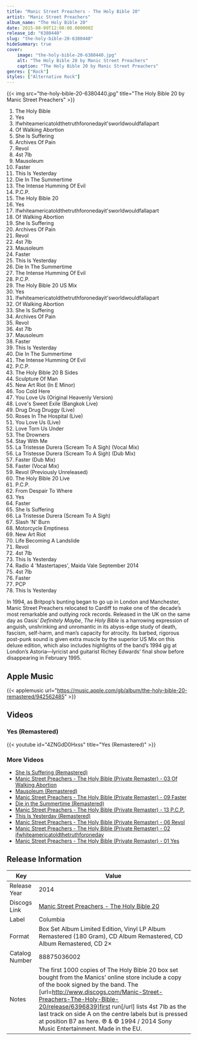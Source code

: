 ```yaml
---
title: "Manic Street Preachers - The Holy Bible 20"
artist: "Manic Street Preachers"
album_name: "The Holy Bible 20"
date: 2015-08-09T12:08:08.000000Z
release_id: "6380440"
slug: "the-holy-bible-20-6380440"
hideSummary: true
cover:
    image: "the-holy-bible-20-6380440.jpg"
    alt: "The Holy Bible 20 by Manic Street Preachers"
    caption: "The Holy Bible 20 by Manic Street Preachers"
genres: ["Rock"]
styles: ["Alternative Rock"]
---
```


{{< img src="the-holy-bible-20-6380440.jpg" title="The Holy Bible 20 by Manic Street Preachers" >}}

<!-- section break -->

1. The Holy Bible
2. Yes
3. Ifwhiteamericatoldthetruthforonedayit'sworldwouldfallapart
4. Of Walking Abortion
5. She Is Suffering
6. Archives Of Pain
7. Revol
8. 4st 7lb
9. Mausoleum
10. Faster
11. This Is Yesterday
12. Die In The Summertime
13. The Intense Humming Of Evil
14. P.C.P.
15. The Holy Bible 20
16. Yes
17. Ifwhiteamericatoldthetruthforonedayit'sworldwouldfallapart
18. Of Walking Abortion
19. She Is Suffering
20. Archives Of Pain
21. Revol
22. 4st 7lb
23. Mausoleum
24. Faster
25. This Is Yesterday
26. Die In The Summertime
27. The Intense Humming Of Evil
28. P.C.P.
29. The Holy Bible 20 US Mix
30. Yes
31. Ifwhiteamericatoldthetruthforonedayit'sworldwouldfallapart
32. Of Walking Abortion
33. She Is Suffering
34. Archives Of Pain
35. Revol
36. 4st 7lb
37. Mausoleum
38. Faster
39. This Is Yesterday
40. Die In The Summertime
41. The Intense Humming Of Evil
42. P.C.P.
43. The Holy Bible 20 B Sides
44. Sculpture Of Man
45. New Art Riot (In E Minor)
46. Too Cold Here
47. You Love Us (Original Heavenly Version)
48. Love's Sweet Exile (Bangkok Live)
49. Drug Drug Druggy (Live)
50. Roses In The Hospital (Live)
51. You Love Us (Live)
52. Love Torn Us Under
53. The Drowners
54. Stay With Me
55. La Tristesse Durera (Scream To A Sigh) (Vocal Mix)
56. La Tristesse Durera (Scream To A Sigh) (Dub Mix)
57. Faster (Dub Mix)
58. Faster (Vocal Mix)
59. Revol (Previously Unreleased)
60. The Holy Bible 20 Live
61. P.C.P.
62. From Despair To Where
63. Yes
64. Faster
65. She Is Suffering
66. La Tristesse Durera (Scream To A Sigh)
67. Slash 'N' Burn
68. Motorcycle Emptiness
69. New Art Riot
70. Life Becoming A Landslide
71. Revol
72. 4st 7lb
73. This Is Yesterday
74. Radio 4 'Mastertapes', Maida Vale September 2014
75. 4st 7lb
76. Faster
77. PCP
78. This Is Yesterday

<!-- section break -->


In 1994, as Britpop’s bunting began to go up in London and Manchester, Manic Street Preachers relocated to Cardiff to make one of the decade’s most remarkable and outlying rock records. Released in the UK on the same day as Oasis’ <i>Definitely Maybe</i>, <i>The Holy Bible</i> is a harrowing expression of anguish, unshrinking and unromantic in its abyss-edge study of death, fascism, self-harm, and man’s capacity for atrocity. Its barbed, rigorous post-punk sound is given extra muscle by the superior US Mix on this deluxe edition, which also includes highlights of the band’s 1994 gig at London’s Astoria—lyricist and guitarist Richey Edwards’ final show before disappearing in February 1995.



## Apple Music
{{< applemusic url="https://music.apple.com/gb/album/the-holy-bible-20-remastered/942562485" >}}





## Videos
### Yes (Remastered)
{{< youtube id="4ZNGdD0Hxss" title="Yes (Remastered)" >}}<br>

### More Videos

- [She Is Suffering (Remastered)](https://www.youtube.com/watch?v=KAVEIsZnnvM)
- [Manic Street Preachers - The Holy Bible (Private Remaster) - 03 Of Walking Abortion](https://www.youtube.com/watch?v=SBmptf5tvZo)
- [Mausoleum (Remastered)](https://www.youtube.com/watch?v=Ax4a8OXC4c4)
- [Manic Street Preachers - The Holy Bible (Private Remaster) - 09 Faster](https://www.youtube.com/watch?v=Hp1N6YblCXg)
- [Die in the Summertime (Remastered)](https://www.youtube.com/watch?v=jHtWXYXQzPs)
- [Manic Street Preachers - The Holy Bible (Private Remaster) - 13 P.C.P.](https://www.youtube.com/watch?v=WypjUAa8xEM)
- [This Is Yesterday (Remastered)](https://www.youtube.com/watch?v=GfJ1MIAJV6Y)
- [Manic Street Preachers - The Holy Bible (Private Remaster) - 06 Revol](https://www.youtube.com/watch?v=dDBn62JWQps)
- [Manic Street Preachers - The Holy Bible (Private Remaster) - 02 ifwhiteamericatoldthetruthforoneday](https://www.youtube.com/watch?v=IGI14Al5GS4)
- [Manic Street Preachers - The Holy Bible (Private Remaster) - 01 Yes](https://www.youtube.com/watch?v=2dMTuV9Y2tk)


## Release Information
|  Key           | Value                                                |
| ---------------| ---------------------------------------------------- |
| Release Year   | 2014                                   |
| Discogs Link   | [Manic Street Preachers - The Holy Bible 20](https://www.discogs.com/release/6380440-Manic-Street-Preachers-The-Holy-Bible-20) |
| Label          | Columbia |
| Format         | Box Set Album Limited Edition, Vinyl LP Album Remastered (180 Gram), CD Album Remastered, CD Album Remastered, CD 2× |
| Catalog Number | 88875036002 |
| Notes | The first 1000 copies of The Holy Bible 20 box set bought from the Manics’ online store include a copy of the book signed by the band.  The [url=http://www.discogs.com/Manic-Street-Preachers-The-Holy-Bible-20/release/6396839]first run[/url] lists 4st 7lb as the last track on side A on the centre labels but is pressed at position B7 as here.    ℗ & © 1994 / 2014 Sony Music Entertainment. Made in the EU. |